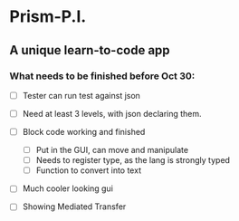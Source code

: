 # Prism-P.I.
## A unique learn-to-code app



### What needs to be finished before Oct 30:

- [ ] Tester can run test against json
- [ ] Need at least 3 levels, with json declaring them.
- [ ] Block code working and finished
  - [ ] Put in the GUI, can move and manipulate
  - [ ] Needs to register type, as the lang is strongly typed
  - [ ] Function to convert into text
- [ ] Much cooler looking gui
- [ ] Showing Mediated Transfer



